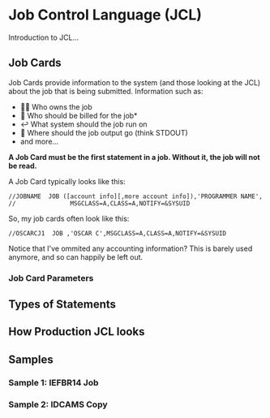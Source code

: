 # Job Control Language (JCL)

Introduction to JCL...

## Job Cards
Job Cards provide information to the system (and those looking at the JCL) about the job that is being submitted. Information such as:

- :man_shrugging: Who owns the job
- :money_mouth_face: Who should be billed for the job*
- :leftwards_arrow_with_hook: What system should the job run on
- :page_facing_up: Where should the job output go (think STDOUT)
- and more...

**A Job Card must be the first statement in a job. Without it, the job will not be read.**

A Job Card typically looks like this:

```
//JOBNAME  JOB ([account info][,more account info]),'PROGRAMMER NAME',
//               MSGCLASS=A,CLASS=A,NOTIFY=&SYSUID
```
So, my job cards often look like this:

```
//OSCARCJ1  JOB ,'OSCAR C',MSGCLASS=A,CLASS=A,NOTIFY=&SYSUID
```
Notice that I've ommited any accounting information? This is barely used anymore, and so can happily be left out.
### Job Card Parameters


## Types of Statements

## How Production JCL looks

## Samples

### Sample 1: IEFBR14 Job

### Sample 2: IDCAMS Copy
